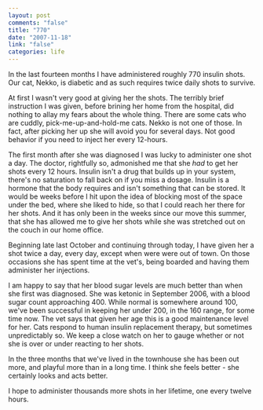 ```yaml
--- 
layout: post
comments: "false"
title: "770"
date: "2007-11-18"
link: "false"
categories: life
---
```

In the last fourteen months I have administered roughly 770 insulin shots.  Our cat, Nekko, is diabetic and as such requires twice daily shots to survive.

At first I wasn't very good at giving her the shots.  The terribly brief instruction I was given, before brining her home from the hospital, did nothing to allay my fears about the whole thing.  There are some cats who are cuddly, pick-me-up-and-hold-me cats.  Nekko is not one of those.  In fact, after picking her up she will avoid you for several days.  Not good behavior if you need to inject her every 12-hours.

The first month after she was diagnosed I was lucky to administer one shot a day.  The doctor, rightfully so, admonished me that she <em>had</em> to get her shots every 12 hours.  Insulin isn't a drug that builds up in your system, there's no saturation to fall back on if you miss a dosage.  Insulin is a hormone that the body requires and isn't something that can be stored.  It would be weeks before I hit upon the idea of blocking most of the space under the bed, where she liked to hide, so that I could reach her there for her shots.  And it has only been in the weeks since our move this summer, that she has allowed me to give her shots while she was stretched out on the couch in our home office.

Beginning late last October and continuing through today, I have given her a shot twice a day, every day, except when were were out of town.  On those occasions she has spent time at the vet's, being boarded and having them administer her injections.

I am happy to say that her blood sugar levels are much better than when she first was diagnosed.  She was ketonic in September 2006, with a blood sugar count approaching 400.  While normal is somewhere around 100, we've been successful in keeping her under 200, in the 160 range, for some time now.  The vet says that given her age this is a good maintenance level for her.  Cats respond to human insulin replacement therapy, but sometimes unpredictably so.  We keep a close watch on her to gauge whether or not she is over or under reacting to her shots.

In the three months that we've lived in the townhouse she has been out more, and playful more than in a long time.  I think she feels better - she certainly looks and acts better.

I hope to administer thousands more shots in her lifetime, one every twelve hours.
